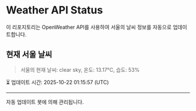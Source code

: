 
# Weather API Status

이 리포지토리는 OpenWeather API를 사용하여 서울의 날씨 정보를 자동으로 업데이트합니다.

## 현재 서울 날씨
> 서울의 현재 날씨: clear sky, 온도: 13.17°C, 습도: 53%

⏳ 업데이트 시간: 2025-10-22 01:15:57 (UTC)

---
자동 업데이트 봇에 의해 관리됩니다.
